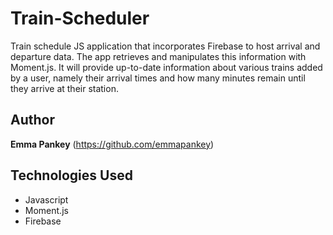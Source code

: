 # Train-Scheduler

Train schedule JS application that incorporates Firebase to host arrival and departure data. The app retrieves and manipulates this information with Moment.js. It will provide up-to-date information about various trains added by a user, namely their arrival times and how many minutes remain until they arrive at their station.

## Author

**Emma Pankey** (https://github.com/emmapankey)


## Technologies Used

* Javascript
* Moment.js
* Firebase
